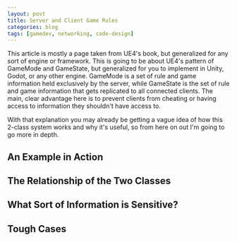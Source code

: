 ```yaml
---
layout: post
title: Server and Client Game Rules
categories: blog
tags: [gamedev, networking, code-design]
---
```

This article is mostly a page taken from UE4's book, but generalized for any sort of
engine or framework. This is going to be about UE4's pattern of GameMode and GameState,
but generalized for you to implement in Unity, Godot, or any other engine.
GameMode is a set of rule and game information held exclusively by the server, while
GameState is the set of rule and game information that gets replicated to all connected
clients. The main, clear advantage here is to prevent clients from cheating or having
access to information they shouldn't have access to.

With that explanation you may already be getting a vague idea of how this 2-class system
works and why it's useful, so from here on out I'm going to go more in depth.

## An Example in Action

## The Relationship of the Two Classes

## What Sort of Information is Sensitive?

## Tough Cases
